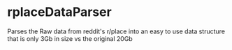# rplaceDataParser
Parses the Raw data from reddit's r/place into an easy to use data structure that is only 3Gb in size vs the original 20Gb
